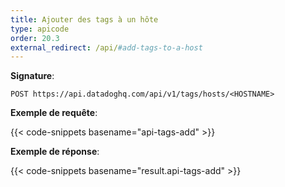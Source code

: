 ```yaml
---
title: Ajouter des tags à un hôte
type: apicode
order: 20.3
external_redirect: /api/#add-tags-to-a-host
---
```


**Signature**:

`POST https://api.datadoghq.com/api/v1/tags/hosts/<HOSTNAME>`

**Exemple de requête**:

{{< code-snippets basename="api-tags-add" >}}

**Exemple de réponse**:

{{< code-snippets basename="result.api-tags-add" >}}


